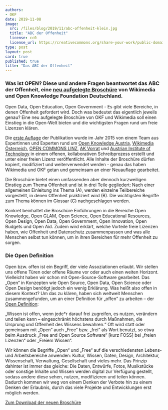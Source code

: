 ```yaml
---
authors:
- OKF
date: 2019-11-08
image:
  src: /files/blog/2019/11/abc-offenheit-klein.jpg
  title: "ABC der Offenheit"
  license: cc0
  license_url: https://creativecommons.org/share-your-work/public-domain/cc0/
type: post
layout: post
card: true
published: true
title: "Das ABC der Offenheit"
---
```

### Was ist OPEN? Diese und andere Fragen beantwortet das ABC der Offenheit, eine [neu aufgelegte Broschüre](https://upload.wikimedia.org/wikipedia/commons/a/a9/ABC_der_Offenheit_-_Brosch%C3%BCre_%282019%29.pdf) von Wikimedia und Open Knowledge Foundation Deutschland.

Open Data, Open Education, Open Government - Es gibt viele Bereiche, in denen Offenheit gefordert wird. Doch was bedeutet das eigentlich jeweils genau? Eine neu aufgelegte Broschüre von OKF und Wikimedia soll einen Einstieg in die Open-Welt bieten und die wichtigsten Fragen rund um freie Lizenzen klären.

Die [erste Auflage](https://commons.wikimedia.org/wiki/File:ABC-der-Offenheit.pdf) der Publikation wurde im Jahr 2015 von einem Team aus Expertinnen und Experten rund um [Open Knowledge Austria](http://okfn.at), [Wikimedia Österreich](http://wikimedia.at/), [OPEN COMMONS LINZ](https://opencommons.linz.at), [AK Vorrat](http://akvorrat.at/) und [Austrian Institute of Technology](http://ait.ac.at) in einem offenen, kollaborativen Schreibprozess erstellt und unter einer freien Lizenz veröffentlicht. Alle Inhalte der Broschüre dürfen kopiert, modifiziert und weiterverwendet werden - genau das haben Wikimedia und OKF getan und gemeinsam an einer Neuauflage gearbeitet.

Die Broschüre bietet einen umfassenden aber dennoch kurzweiligen Einstieg zum Thema Offenheit und ist in drei Teile gegliedert: Nach einer allgemeinen Einleitung ins Thema (A), werden einzelne Teilbereiche vorgestellt, in denen Offenheit praktiziert wird (B). Die wichtigsten Begriffe zum Thema können im Glossar (C) nachgeschlagen werden.

Konkret beinhaltet die Broschüre Einführungen in die Bereiche Open Knowledge, Open GLAM, Open Science, Open Educational Resources, Open Design, Open Data, Open Government, Open Innovation, Open Budgets und Open Aid. Zudem wird erklärt, welche Vorteile freie Lizenzen haben, wie Offenheit und Datenschutz zusammenpassen und was alle Menschen selbst tun können, um in ihren Bereichen für mehr Offenheit zu sorgen.

### Die Open Definition
Open bzw. offen ist ein Begriff, der viele Assoziationen erlaubt. Wir stellen uns offene Türen oder offene Räume vor oder auch einen weiten Horizont. Vielleicht haben wir schon mit Open-Source-Software gearbeitet. Das „Open“ in Konzepten wie Open Source, Open Data, Open Science oder Open Design benötigt jedoch ein wenig Erklärung. Was heißt also offen in diesem Kontext? Um das zu klären, haben sich weltweit Menschen zusammengefunden, um an einer Definition für „offen“ zu arbeiten – der [Open Definition](https://opendefinition.org/od/2.0/de/):

„Wissen ist offen, wenn jede*r darauf frei zugreifen, es nutzen, verändern und teilen kann – eingeschränkt höchstens durch Maßnahmen, die Ursprung und Offenheit des Wissens bewahren.“ Oft wird statt oder gemeinsam mit „Open“ auch „Free“ bzw. „frei“ als Wort benutzt, so etwa beim Ausdruck „Free and Open Source Software“ [kurz FOSS] bei „freien Lizenzen“ oder „Freiem Wissen“.

Wir können die Begriffe „Open“ und „Free“ auf die verschiedensten Lebens- und  Arbeitsbereiche anwenden: Kultur, Wissen, Daten, Design, Architektur, Wissenschaft, Verwaltung, Gesellschaft und vieles mehr. Das Prinzip dahinter ist immer das gleiche: Die Daten, Entwürfe, Fotos, Musikstücke oder sonstige Inhalte und Wissen werden digital zur Verfügung gestellt, sodass andere diese sehen, nutzen, modifizieren und teilen können. Dadurch kommen wir weg von einem Denken der Verbote hin zu einem Denken der Erlaubnis, durch das viele Projekte und Entwicklungen erst möglich werden.

[Zum Download der neuen Broschüre](https://commons.wikimedia.org/wiki/File:ABC_der_Offenheit_-_Broschüre_(2019).pdf)
